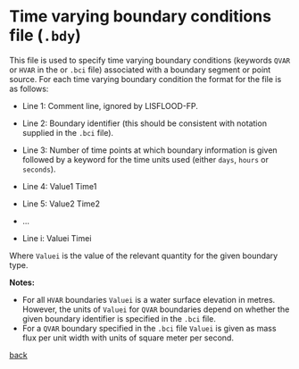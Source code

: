 # Time varying boundary conditions file (`.bdy`)

This file is used to specify time varying boundary conditions (keywords `QVAR` or `HVAR` in the or `.bci` file) associated with a boundary segment or point source. For each time varying boundary condition the format for the file is as follows:

- Line 1: Comment line, ignored by LISFLOOD-FP.

- Line 2: Boundary identifier (this should be consistent with notation supplied in the `.bci` file).

- Line 3: Number of time points at which boundary information is given followed by a keyword for the time units used (either `days`, `hours` or `seconds`).

- Line 4: Value1 Time1

- Line 5: Value2 Time2

- ...

- Line i: Valuei Timei

Where `Valuei` is the value of the relevant quantity for the given boundary type. 

**Notes:**
- For all `HVAR` boundaries `Valuei` is a water surface elevation in metres. However, the units of `Valuei` for `QVAR` boundaries depend on whether the given boundary identifier is specified in the `.bci` file. 
- For a `QVAR` boundary specified in the `.bci` file `Valuei` is given as mass flux per unit width with units of square meter per second.


[back](https://www.seamlesswave.com/Merewether1.html)
